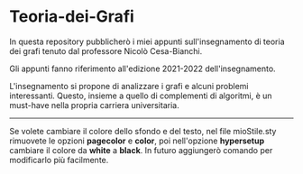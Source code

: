 # Teoria-dei-Grafi
In questa repository pubblicherò i miei appunti sull'insegnamento di teoria dei grafi tenuto dal professore Nicolò Cesa-Bianchi. 

Gli appunti fanno riferimento all'edizione 2021-2022 dell'insegnamento. 

L'insegnamento si propone di analizzare i grafi e alcuni problemi interessanti. Questo, insieme a quello di complementi di algoritmi, è un must-have nella propria carriera universitaria. 

--- 
Se volete cambiare il colore dello sfondo e del testo, nel file mioStile.sty rimuovete le opzioni **pagecolor** e **color**, poi nell'opzione **hypersetup** cambiare il colore da **white**  a **black**. In futuro aggiungerò comando per modificarlo più facilmente.
